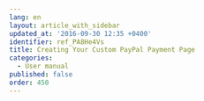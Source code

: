```yaml
---
lang: en
layout: article_with_sidebar
updated_at: '2016-09-30 12:35 +0400'
identifier: ref_PA8He4Vs
title: Creating Your Custom PayPal Payment Page
categories:
  - User manual
published: false
order: 450
---
```

